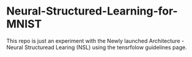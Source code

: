 # Neural-Structured-Learning-for-MNIST

This repo is just an experiment with the Newly launched Architecture - Neural Structuread Learing (NSL) using the tensrfolow guidelines page.
